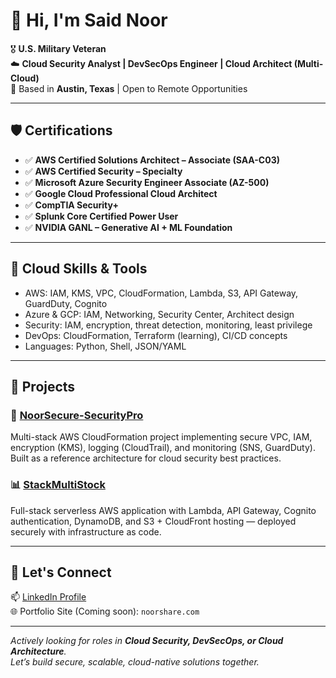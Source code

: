 # 👋 Hi, I'm Said Noor

🎖️ **U.S. Military Veteran**  
☁️ **Cloud Security Analyst | DevSecOps Engineer | Cloud Architect (Multi-Cloud)**  
📍 Based in **Austin, Texas** | Open to Remote Opportunities

---

## 🛡️ Certifications

- ✅ **AWS Certified Solutions Architect – Associate (SAA-C03)**
- ✅ **AWS Certified Security – Specialty**
- ✅ **Microsoft Azure Security Engineer Associate (AZ-500)**
- ✅ **Google Cloud Professional Cloud Architect**
- ✅ **CompTIA Security+**
- ✅ **Splunk Core Certified Power User**
- ✅ **NVIDIA GANL – Generative AI + ML Foundation**

---

## 🔧 Cloud Skills & Tools

- AWS: IAM, KMS, VPC, CloudFormation, Lambda, S3, API Gateway, GuardDuty, Cognito  
- Azure & GCP: IAM, Networking, Security Center, Architect design  
- Security: IAM, encryption, threat detection, monitoring, least privilege  
- DevOps: CloudFormation, Terraform (learning), CI/CD concepts  
- Languages: Python, Shell, JSON/YAML  

---

## 🚀 Projects

### 🔐 [NoorSecure-SecurityPro](https://github.com/saidnoor-bot/NoorSecure-SecurityPro)
Multi-stack AWS CloudFormation project implementing secure VPC, IAM, encryption (KMS), logging (CloudTrail), and monitoring (SNS, GuardDuty). Built as a reference architecture for cloud security best practices.

### 📊 [StackMultiStock](https://github.com/saidnoor-bot/stackmultistock-cloud-project)
Full-stack serverless AWS application with Lambda, API Gateway, Cognito authentication, DynamoDB, and S3 + CloudFront hosting — deployed securely with infrastructure as code.

---

## 🤝 Let's Connect

📫 [LinkedIn Profile](https://linkedin.com/in/said-noor-710592100)  
🌐 Portfolio Site (Coming soon): `noorshare.com`

---

_Actively looking for roles in **Cloud Security, DevSecOps, or Cloud Architecture**.  
Let’s build secure, scalable, cloud-native solutions together._

